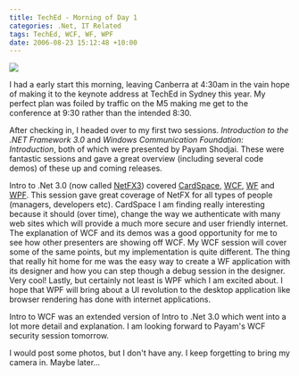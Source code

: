 ```yaml
---
title: TechEd - Morning of Day 1
categories: .Net, IT Related
tags: TechEd, WCF, WF, WPF
date: 2006-08-23 15:12:48 +10:00
---
```


![][0]

I had a early start this morning, leaving Canberra at 4:30am in the vain hope of making it to the keynote address at TechEd in Sydney this year. My perfect plan was foiled by traffic on the M5 making me get to the conference at 9:30 rather than the intended 8:30.

After checking in, I headed over to my first two sessions. _Introduction to the .NET Framework 3.0_ and _Windows Communication Foundation: Introduction_, both of which were presented by Payam Shodjai. These were fantastic sessions and gave a great overview (including several code demos) of these up and coming releases.

Intro to .Net 3.0 (now called [NetFX3][2]) covered [CardSpace][3], [WCF][4], [WF][5] and [WPF][6]. This session gave great coverage of NetFX for all types of people (managers, developers etc). CardSpace I am finding really interesting because it should (over time), change the way we authenticate with many web sites which will provide a much more secure and user friendly internet. The explanation of WCF and its demos was a good opportunity for me to see how other presenters are showing off WCF. My WCF session will cover some of the same points, but my implementation is quite different. The thing that really hit home for me was the easy way to create a WF application with its designer and how you can step though a debug session in the designer. Very cool! Lastly, but certainly not least is WPF which I am excited about. I hope that WPF will bring about a UI revolution to the desktop application like browser rendering has done with internet applications.

Intro to WCF was an extended version of Intro to .Net 3.0 which went into a lot more detail and explanation. I am looking forward to Payam's WCF security session tomorrow.

I would post some photos, but I don't have any. I keep forgetting to bring my camera in. Maybe later...

[0]: /files/WindowsLiveWriter/TechEdMorningofDay1_CA06/20060824-133408_2.jpg
[1]: /files/WindowsLiveWriter/TechEdMorningofDay1_CA06/20060824-133408_thumb.jpg
[2]: http://www.netfx3.com/
[3]: http://cardspace.netfx3.com/
[4]: http://wcf.netfx3.com/
[5]: http://wf.netfx3.com/
[6]: http://wpf.netfx3.com/